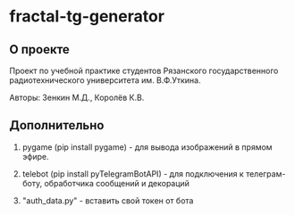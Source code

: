 # fractal-tg-generator

## О проекте

Проект по учебной практике студентов Рязанского государственного радиотехнического университета им. В.Ф.Уткина. 

Авторы: Зенкин М.Д., Королёв К.В.

## Дополнительно

1) pygame (pip install pygame) - для вывода изображений в прямом эфире.

2) telebot (pip install pyTelegramBotAPI) - для подключения к телеграм-боту, обработчика сообщений и декораций 

3) "auth_data.py" - вставить свой токен от бота 

